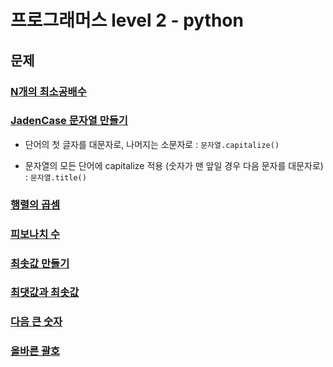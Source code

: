 # 프로그래머스 level 2 - python

## 문제

### [N개의 최소공배수](12953.py)

### [JadenCase 문자열 만들기](12951.py)

- 단어의 첫 글자를 대문자로, 나머지는 소문자로 : `문자열.capitalize()`

- 문자열의 모든 단어에 capitalize 적용 (숫자가 맨 앞일 경우 다음 문자를 대문자로) : `문자열.title()`

### [행렬의 곱셈](12949.py)

### [피보나치 수](12945.py)

### [최솟값 만들기](12941.py)

### [최댓값과 최솟값](12939.py)

### [다음 큰 숫자](12911.py)

### [올바른 괄호](12909.py)
